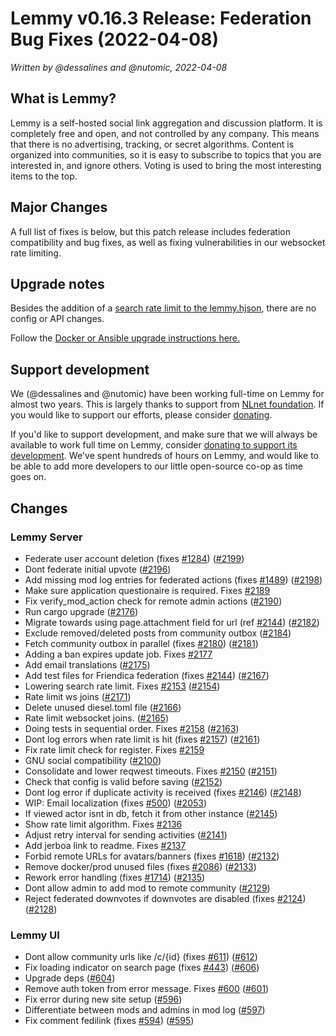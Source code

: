# Lemmy v0.16.3 Release: Federation Bug Fixes (2022-04-08)

*Written by @dessalines and @nutomic, 2022-04-08*

## What is Lemmy?

Lemmy is a self-hosted social link aggregation and discussion platform. It is completely free and open, and not controlled by any company. This means that there is no advertising, tracking, or secret algorithms. Content is organized into communities, so it is easy to subscribe to topics that you are interested in, and ignore others. Voting is used to bring the most interesting items to the top.

## Major Changes

A full list of fixes is below, but this patch release includes federation compatibility and bug fixes, as well as fixing vulnerabilities in our websocket rate limiting.

## Upgrade notes

Besides the addition of a [search rate limit to the lemmy.hjson](https://github.com/LemmyNet/lemmy/blob/main/config/defaults.hjson#L39), there are no config or API changes.

Follow the [Docker or Ansible upgrade instructions here.](https://join-lemmy.org/docs/en/administration/administration.html)

## Support development

We (@dessalines and @nutomic) have been working full-time on Lemmy for almost two years. This is largely thanks to support from [NLnet foundation](https://nlnet.nl/). If you would like to support our efforts, please consider [donating](https://join-lemmy.org/donate).

If you'd like to support development, and make sure that we will always be available to work full time on Lemmy, consider [donating to support its development](https://join-lemmy.org/donate). We've spent hundreds of hours on Lemmy, and would like to be able to add more developers to our little open-source co-op as time goes on.

## Changes

### Lemmy Server

- Federate user account deletion (fixes [#1284](https://github.com/LemmyNet/lemmy/issues/1284)) ([#2199](https://github.com/LemmyNet/lemmy/issues/2199))
- Dont federate initial upvote ([#2196](https://github.com/LemmyNet/lemmy/issues/2196))
- Add missing mod log entries for federated actions (fixes [#1489](https://github.com/LemmyNet/lemmy/issues/1489)) ([#2198](https://github.com/LemmyNet/lemmy/issues/2198))
- Make sure application questionaire is required. Fixes [#2189](https://github.com/LemmyNet/lemmy/issues/2189)
- Fix verify_mod_action check for remote admin actions ([#2190](https://github.com/LemmyNet/lemmy/issues/2190))
- Run cargo upgrade ([#2176](https://github.com/LemmyNet/lemmy/issues/2176))
- Migrate towards using page.attachment field for url (ref [#2144](https://github.com/LemmyNet/lemmy/issues/2144)) ([#2182](https://github.com/LemmyNet/lemmy/issues/2182))
- Exclude removed/deleted posts from community outbox ([#2184](https://github.com/LemmyNet/lemmy/issues/2184))
- Fetch community outbox in parallel (fixes [#2180](https://github.com/LemmyNet/lemmy/issues/2180)) ([#2181](https://github.com/LemmyNet/lemmy/issues/2181))
- Adding a ban expires update job. Fixes [#2177](https://github.com/LemmyNet/lemmy/issues/2177)
- Add email translations ([#2175](https://github.com/LemmyNet/lemmy/issues/2175))
- Add test files for Friendica federation (fixes [#2144](https://github.com/LemmyNet/lemmy/issues/2144)) ([#2167](https://github.com/LemmyNet/lemmy/issues/2167))
- Lowering search rate limit. Fixes [#2153](https://github.com/LemmyNet/lemmy/issues/2153) ([#2154](https://github.com/LemmyNet/lemmy/issues/2154))
- Rate limit ws joins ([#2171](https://github.com/LemmyNet/lemmy/issues/2171))
- Delete unused diesel.toml file ([#2166](https://github.com/LemmyNet/lemmy/issues/2166))
- Rate limit websocket joins. ([#2165](https://github.com/LemmyNet/lemmy/issues/2165))
- Doing tests in sequential order. Fixes [#2158](https://github.com/LemmyNet/lemmy/issues/2158) ([#2163](https://github.com/LemmyNet/lemmy/issues/2163))
- Dont log errors when rate limit is hit (fixes [#2157](https://github.com/LemmyNet/lemmy/issues/2157)) ([#2161](https://github.com/LemmyNet/lemmy/issues/2161))
- Fix rate limit check for register. Fixes [#2159](https://github.com/LemmyNet/lemmy/issues/2159)
- GNU social compatibility ([#2100](https://github.com/LemmyNet/lemmy/issues/2100))
- Consolidate and lower reqwest timeouts. Fixes [#2150](https://github.com/LemmyNet/lemmy/issues/2150) ([#2151](https://github.com/LemmyNet/lemmy/issues/2151))
- Check that config is valid before saving ([#2152](https://github.com/LemmyNet/lemmy/issues/2152))
- Dont log error if duplicate activity is received (fixes [#2146](https://github.com/LemmyNet/lemmy/issues/2146)) ([#2148](https://github.com/LemmyNet/lemmy/issues/2148))
- WIP: Email localization (fixes [#500](https://github.com/LemmyNet/lemmy/issues/500)) ([#2053](https://github.com/LemmyNet/lemmy/issues/2053))
- If viewed actor isnt in db, fetch it from other instance ([#2145](https://github.com/LemmyNet/lemmy/issues/2145))
- Show rate limit algorithm. Fixes [#2136](https://github.com/LemmyNet/lemmy/issues/2136)
- Adjust retry interval for sending activities ([#2141](https://github.com/LemmyNet/lemmy/issues/2141))
- Add jerboa link to readme. Fixes [#2137](https://github.com/LemmyNet/lemmy/issues/2137)
- Forbid remote URLs for avatars/banners (fixes [#1618](https://github.com/LemmyNet/lemmy/issues/1618)) ([#2132](https://github.com/LemmyNet/lemmy/issues/2132))
- Remove docker/prod unused files (fixes [#2086](https://github.com/LemmyNet/lemmy/issues/2086)) ([#2133](https://github.com/LemmyNet/lemmy/issues/2133))
- Rework error handling (fixes [#1714](https://github.com/LemmyNet/lemmy/issues/1714)) ([#2135](https://github.com/LemmyNet/lemmy/issues/2135))
- Dont allow admin to add mod to remote community ([#2129](https://github.com/LemmyNet/lemmy/issues/2129))
- Reject federated downvotes if downvotes are disabled (fixes [#2124](https://github.com/LemmyNet/lemmy/issues/2124)) ([#2128](https://github.com/LemmyNet/lemmy/issues/2128))

### Lemmy UI

- Dont allow community urls like /c/{id} (fixes [#611](https://github.com/LemmyNet/lemmy-ui/issues/611)) ([#612](https://github.com/LemmyNet/lemmy-ui/issues/612))
- Fix loading indicator on search page (fixes [#443](https://github.com/LemmyNet/lemmy-ui/issues/443)) ([#606](https://github.com/LemmyNet/lemmy-ui/issues/606))
- Upgrade deps ([#604](https://github.com/LemmyNet/lemmy-ui/issues/604))
- Remove auth token from error message. Fixes [#600](https://github.com/LemmyNet/lemmy-ui/issues/600) ([#601](https://github.com/LemmyNet/lemmy-ui/issues/601))
- Fix error during new site setup ([#596](https://github.com/LemmyNet/lemmy-ui/issues/596))
- Differentiate between mods and admins in mod log ([#597](https://github.com/LemmyNet/lemmy-ui/issues/597))
- Fix comment fedilink (fixes [#594](https://github.com/LemmyNet/lemmy-ui/issues/594)) ([#595](https://github.com/LemmyNet/lemmy-ui/issues/595))
